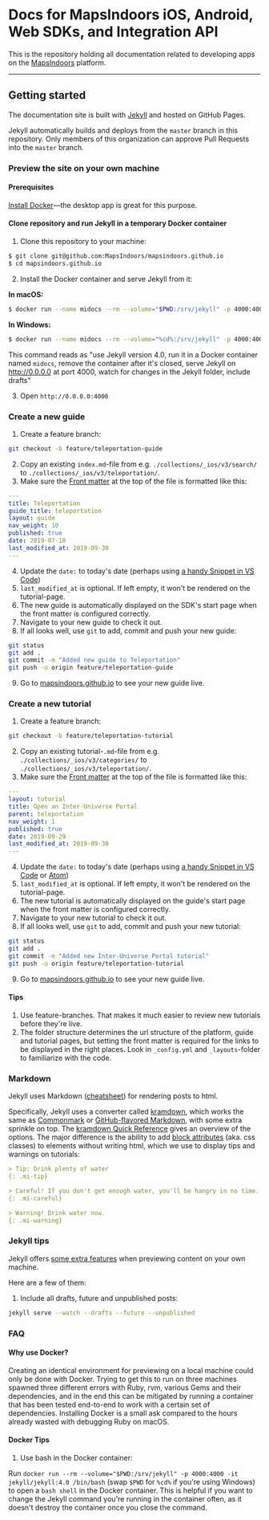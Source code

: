 # Docs for MapsIndoors iOS, Android, Web SDKs, and Integration API

This is the repository holding all documentation related to developing apps on the [MapsIndoors](https://www.mapspeople.com/mapsindoors/) platform.

---

## Getting started

The documentation site is built with [Jekyll](https://jekyllrb.com) and hosted on GitHub Pages.

Jekyll automatically builds and deploys from the `master` branch in this repository. Only members of this organization can approve Pull Requests into the `master` branch.

### Preview the site on your own machine

#### Prerequisites

[Install Docker](https://www.docker.com/products/docker-desktop)—the desktop app is great for this purpose.

#### Clone repository and run Jekyll in a temporary Docker container

1. Clone this repository to your machine: 

  ```bash
  $ git clone git@github.com:MapsIndoors/mapsindoors.github.io
  $ cd mapsindoors.github.io
  ```

2. Install the Docker container and serve Jekyll from it:
  
  **In macOS:**
  ```bash
  $ docker run --name midocs --rm --volume="$PWD:/srv/jekyll" -p 4000:4000 -it jekyll/jekyll:4.0 jekyll serve --watch --drafts --config _config.yml,_config-dev.yml
  ```
  
  **In Windows:**
  ```bash
  $ docker run --name midocs --rm --volume="%cd%:/srv/jekyll" -p 4000:4000 -it jekyll/jekyll:4.0 jekyll serve --watch --drafts --config _config.yml,_config-dev.yml
  ```
  
  This command reads as "use Jekyll version 4.0, run it in a Docker container named `midocs`, remove the container after it's closed, serve Jekyll on http://0.0.0.0 at port 4000, watch for changes in the Jekyll folder, include drafts"

3. Open `http://0.0.0.0:4000`

### Create a new guide

1. Create a feature branch:

  ```bash
  git checkout -b feature/teleportation-guide
  ```

2. Copy an existing `index.md`-file from e.g. `./collections/_ios/v3/search/` to `./collections/_ios/v3/teleportation/`.
3. Make sure the [Front matter](https://jekyllrb.com/docs/step-by-step/03-front-matter/) at the top of the file is formatted like this:

  ```yaml
  ---
  title: Teleportation
  guide_title: teleportation
  layout: guide
  nav_weight: 10
  published: true
  date: 2019-07-10
  last_modified_at: 2019-09-30
  ---
  ```

4. Update the `date:` to today's date (perhaps using [a handy Snippet in VS Code](https://marketplace.visualstudio.com/items?itemName=jsynowiec.vscode-insertdatestring))
5. `last_modified_at` is optional. If left empty, it won't be rendered on the tutorial-page.
6. The new guide is automatically displayed on the SDK's start page when the front matter is configured correctly.
7. Navigate to your new guide to check it out.
8. If all looks well, use `git` to add, commit and push your new guide:

  ```bash
  git status
  git add .
  git commit -m "Added new guide to Teleportation"
  git push -u origin feature/teleportation-guide
  ```

9. Go to [mapsindoors.github.io](https://mapsindoors.github.io) to see your new guide live.

### Create a new tutorial

1. Create a feature branch:

  ```bash
  git checkout -b feature/teleportation-tutorial
  ```

2. Copy an existing tutorial-`.md`-file from e.g. `./collections/_ios/v3/categories/` to `./collections/_ios/v3/teleportation/`.
3. Make sure the [Front matter](https://jekyllrb.com/docs/step-by-step/03-front-matter/) at the top of the file is formatted like this:

  ```yaml
  ---
  layout: tutorial
  title: Open an Inter-Universe Portal
  parent: teleportation
  nav_weight: 1
  published: true
  date: 2019-09-29
  last_modified_at: 2019-09-30
  ---
  ```

4. Update the `date:` to today's date (perhaps using [a handy Snippet in VS Code](https://marketplace.visualstudio.com/items?itemName=jsynowiec.vscode-insertdatestring) or [Atom](https://atom.io/packages/date))
5. `last_modified_at` is optional. If left empty, it won't be rendered on the tutorial-page.
6. The new tutorial is automatically displayed on the guide's start page when the front matter is configured correctly.
7. Navigate to your new tutorial to check it out.
8. If all looks well, use `git` to add, commit and push your new tutorial:

  ```bash
  git status
  git add .
  git commit -m "Added new Inter-Universe Portal tutorial"
  git push -u origin feature/teleportation-tutorial
  ```

9. Go to [mapsindoors.github.io](https://mapsindoors.github.io) to see your new guide live.

#### Tips

1. Use feature-branches. That makes it much easier to review new tutorials before they're live.
1. The folder structure determines the url structure of the platform, guide and tutorial pages, but setting the front matter is required for the links to be displayed in the right places. Look in `_config.yml` and `_layouts`-folder to familiarize with the code.

### Markdown

Jekyll uses Markdown ([cheatsheet](https://github.com/adam-p/markdown-here/wiki/Markdown-Cheatsheet)) for rendering posts to html.

Specifically, Jekyll uses a converter called [kramdown](https://kramdown.gettalong.org/index.html), which works the same as [Commonmark](https://commonmark.org) or [GitHub-flavored Markdown](https://help.github.com/en/articles/basic-writing-and-formatting-syntax), with some extra sprinkle on top. The [kramdown Quick Reference](https://kramdown.gettalong.org/quickref.html) gives an overview of the options. The major difference is the ability to add [block attributes](https://kramdown.gettalong.org/quickref.html#block-attributes) (aka. css classes) to elements without writing html, which we use to display tips and warnings on tutorials:

```markdown
> Tip: Drink plenty of water
{: .mi-tip}

> Careful! If you don't get enough water, you'll be hangry in no time.
{: .mi-careful}

> Warning! Drink water now.
{: .mi-warning}
```

### Jekyll tips

Jekyll offers [some extra features](https://jekyllrb.com/docs/usage/) when previewing content on your own machine.

Here are a few of them:

1. Include all drafts, future and unpublished posts:

  ```bash
  jekyll serve --watch --drafts --future --unpublished
  ```

### FAQ

#### Why use Docker?

Creating an identical environment for previewing on a local machine could only be done with Docker. Trying to get this to run on three machines spawned three different errors with Ruby, rvm, various Gems and their dependencies, and in the end this can be mitigated by running a container that has been tested end-to-end to work with a certain set of dependencies. Installing Docker is a small ask compared to the hours already wasted with debugging Ruby on macOS.

#### Docker Tips

1. Use bash in the Docker container:

  Run `docker run --rm --volume="$PWD:/srv/jekyll" -p 4000:4000 -it jekyll/jekyll:4.0 /bin/bash` (swap `$PWD` for `%cd%` if you're using Windows) to open a `bash shell` in the Docker container. This is helpful if you want to change the Jekyll command you're running in the container often, as it doesn't destroy the container once you close the command.
